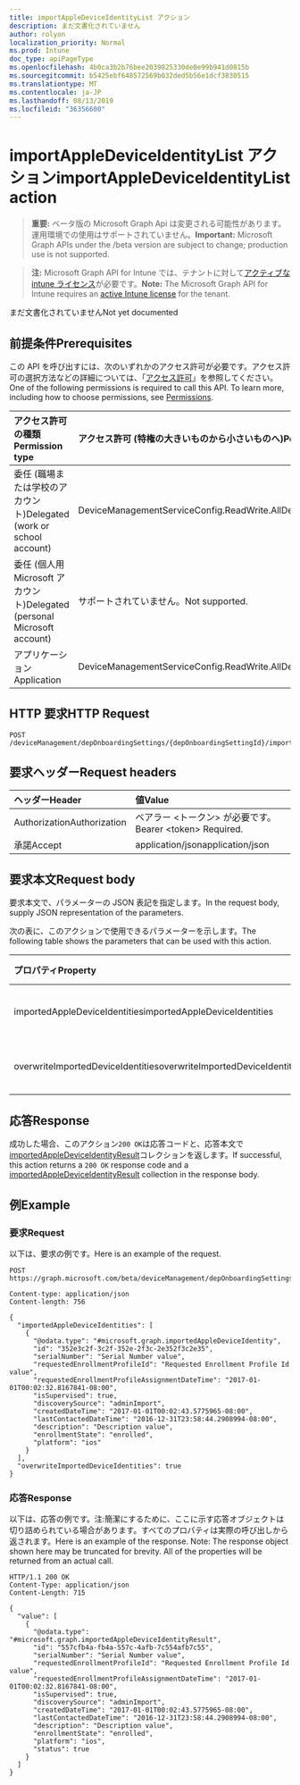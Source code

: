 ```yaml
---
title: importAppleDeviceIdentityList アクション
description: まだ文書化されていません
author: rolyon
localization_priority: Normal
ms.prod: Intune
doc_type: apiPageType
ms.openlocfilehash: 4b0ca3b2b76bee2039825330de0e99b941d0815b
ms.sourcegitcommit: b5425ebf648572569b032ded5b56e1dcf3830515
ms.translationtype: MT
ms.contentlocale: ja-JP
ms.lasthandoff: 08/13/2019
ms.locfileid: "36356600"
---
```

# <a name="importappledeviceidentitylist-action"></a><span data-ttu-id="95e33-103">importAppleDeviceIdentityList アクション</span><span class="sxs-lookup"><span data-stu-id="95e33-103">importAppleDeviceIdentityList action</span></span>

> <span data-ttu-id="95e33-104">**重要:** ベータ版の Microsoft Graph Api は変更される可能性があります。運用環境での使用はサポートされていません。</span><span class="sxs-lookup"><span data-stu-id="95e33-104">**Important:** Microsoft Graph APIs under the /beta version are subject to change; production use is not supported.</span></span>

> <span data-ttu-id="95e33-105">**注:** Microsoft Graph API for Intune では、テナントに対して[アクティブな intune ライセンス](https://go.microsoft.com/fwlink/?linkid=839381)が必要です。</span><span class="sxs-lookup"><span data-stu-id="95e33-105">**Note:** The Microsoft Graph API for Intune requires an [active Intune license](https://go.microsoft.com/fwlink/?linkid=839381) for the tenant.</span></span>

<span data-ttu-id="95e33-106">まだ文書化されていません</span><span class="sxs-lookup"><span data-stu-id="95e33-106">Not yet documented</span></span>

## <a name="prerequisites"></a><span data-ttu-id="95e33-107">前提条件</span><span class="sxs-lookup"><span data-stu-id="95e33-107">Prerequisites</span></span>
<span data-ttu-id="95e33-p101">この API を呼び出すには、次のいずれかのアクセス許可が必要です。アクセス許可の選択方法などの詳細については、「[アクセス許可](/graph/permissions-reference)」を参照してください。</span><span class="sxs-lookup"><span data-stu-id="95e33-p101">One of the following permissions is required to call this API. To learn more, including how to choose permissions, see [Permissions](/graph/permissions-reference).</span></span>

|<span data-ttu-id="95e33-110">アクセス許可の種類</span><span class="sxs-lookup"><span data-stu-id="95e33-110">Permission type</span></span>|<span data-ttu-id="95e33-111">アクセス許可 (特権の大きいものから小さいものへ)</span><span class="sxs-lookup"><span data-stu-id="95e33-111">Permissions (from most to least privileged)</span></span>|
|:---|:---|
|<span data-ttu-id="95e33-112">委任 (職場または学校のアカウント)</span><span class="sxs-lookup"><span data-stu-id="95e33-112">Delegated (work or school account)</span></span>|<span data-ttu-id="95e33-113">DeviceManagementServiceConfig.ReadWrite.All</span><span class="sxs-lookup"><span data-stu-id="95e33-113">DeviceManagementServiceConfig.ReadWrite.All</span></span>|
|<span data-ttu-id="95e33-114">委任 (個人用 Microsoft アカウント)</span><span class="sxs-lookup"><span data-stu-id="95e33-114">Delegated (personal Microsoft account)</span></span>|<span data-ttu-id="95e33-115">サポートされていません。</span><span class="sxs-lookup"><span data-stu-id="95e33-115">Not supported.</span></span>|
|<span data-ttu-id="95e33-116">アプリケーション</span><span class="sxs-lookup"><span data-stu-id="95e33-116">Application</span></span>|<span data-ttu-id="95e33-117">DeviceManagementServiceConfig.ReadWrite.All</span><span class="sxs-lookup"><span data-stu-id="95e33-117">DeviceManagementServiceConfig.ReadWrite.All</span></span>|

## <a name="http-request"></a><span data-ttu-id="95e33-118">HTTP 要求</span><span class="sxs-lookup"><span data-stu-id="95e33-118">HTTP Request</span></span>
<!-- {
  "blockType": "ignored"
}
-->
``` http
POST /deviceManagement/depOnboardingSettings/{depOnboardingSettingId}/importedAppleDeviceIdentities/importAppleDeviceIdentityList
```

## <a name="request-headers"></a><span data-ttu-id="95e33-119">要求ヘッダー</span><span class="sxs-lookup"><span data-stu-id="95e33-119">Request headers</span></span>
|<span data-ttu-id="95e33-120">ヘッダー</span><span class="sxs-lookup"><span data-stu-id="95e33-120">Header</span></span>|<span data-ttu-id="95e33-121">値</span><span class="sxs-lookup"><span data-stu-id="95e33-121">Value</span></span>|
|:---|:---|
|<span data-ttu-id="95e33-122">Authorization</span><span class="sxs-lookup"><span data-stu-id="95e33-122">Authorization</span></span>|<span data-ttu-id="95e33-123">ベアラー &lt;トークン&gt; が必要です。</span><span class="sxs-lookup"><span data-stu-id="95e33-123">Bearer &lt;token&gt; Required.</span></span>|
|<span data-ttu-id="95e33-124">承諾</span><span class="sxs-lookup"><span data-stu-id="95e33-124">Accept</span></span>|<span data-ttu-id="95e33-125">application/json</span><span class="sxs-lookup"><span data-stu-id="95e33-125">application/json</span></span>|

## <a name="request-body"></a><span data-ttu-id="95e33-126">要求本文</span><span class="sxs-lookup"><span data-stu-id="95e33-126">Request body</span></span>
<span data-ttu-id="95e33-127">要求本文で、パラメーターの JSON 表記を指定します。</span><span class="sxs-lookup"><span data-stu-id="95e33-127">In the request body, supply JSON representation of the parameters.</span></span>

<span data-ttu-id="95e33-128">次の表に、このアクションで使用できるパラメーターを示します。</span><span class="sxs-lookup"><span data-stu-id="95e33-128">The following table shows the parameters that can be used with this action.</span></span>

|<span data-ttu-id="95e33-129">プロパティ</span><span class="sxs-lookup"><span data-stu-id="95e33-129">Property</span></span>|<span data-ttu-id="95e33-130">型</span><span class="sxs-lookup"><span data-stu-id="95e33-130">Type</span></span>|<span data-ttu-id="95e33-131">説明</span><span class="sxs-lookup"><span data-stu-id="95e33-131">Description</span></span>|
|:---|:---|:---|
|<span data-ttu-id="95e33-132">importedAppleDeviceIdentities</span><span class="sxs-lookup"><span data-stu-id="95e33-132">importedAppleDeviceIdentities</span></span>|<span data-ttu-id="95e33-133">[importedAppleDeviceIdentity](../resources/intune-enrollment-importedappledeviceidentity.md)コレクション</span><span class="sxs-lookup"><span data-stu-id="95e33-133">[importedAppleDeviceIdentity](../resources/intune-enrollment-importedappledeviceidentity.md) collection</span></span>|<span data-ttu-id="95e33-134">まだ文書化されていません</span><span class="sxs-lookup"><span data-stu-id="95e33-134">Not yet documented</span></span>|
|<span data-ttu-id="95e33-135">overwriteImportedDeviceIdentities</span><span class="sxs-lookup"><span data-stu-id="95e33-135">overwriteImportedDeviceIdentities</span></span>|<span data-ttu-id="95e33-136">ブール型 (Boolean)</span><span class="sxs-lookup"><span data-stu-id="95e33-136">Boolean</span></span>|<span data-ttu-id="95e33-137">まだ文書化されていません</span><span class="sxs-lookup"><span data-stu-id="95e33-137">Not yet documented</span></span>|



## <a name="response"></a><span data-ttu-id="95e33-138">応答</span><span class="sxs-lookup"><span data-stu-id="95e33-138">Response</span></span>
<span data-ttu-id="95e33-139">成功した場合、このアクション`200 OK`は応答コードと、応答本文で[importedAppleDeviceIdentityResult](../resources/intune-enrollment-importedappledeviceidentityresult.md)コレクションを返します。</span><span class="sxs-lookup"><span data-stu-id="95e33-139">If successful, this action returns a `200 OK` response code and a [importedAppleDeviceIdentityResult](../resources/intune-enrollment-importedappledeviceidentityresult.md) collection in the response body.</span></span>

## <a name="example"></a><span data-ttu-id="95e33-140">例</span><span class="sxs-lookup"><span data-stu-id="95e33-140">Example</span></span>

### <a name="request"></a><span data-ttu-id="95e33-141">要求</span><span class="sxs-lookup"><span data-stu-id="95e33-141">Request</span></span>
<span data-ttu-id="95e33-142">以下は、要求の例です。</span><span class="sxs-lookup"><span data-stu-id="95e33-142">Here is an example of the request.</span></span>
``` http
POST https://graph.microsoft.com/beta/deviceManagement/depOnboardingSettings/{depOnboardingSettingId}/importedAppleDeviceIdentities/importAppleDeviceIdentityList

Content-type: application/json
Content-length: 756

{
  "importedAppleDeviceIdentities": [
    {
      "@odata.type": "#microsoft.graph.importedAppleDeviceIdentity",
      "id": "352e3c2f-3c2f-352e-2f3c-2e352f3c2e35",
      "serialNumber": "Serial Number value",
      "requestedEnrollmentProfileId": "Requested Enrollment Profile Id value",
      "requestedEnrollmentProfileAssignmentDateTime": "2017-01-01T00:02:32.8167841-08:00",
      "isSupervised": true,
      "discoverySource": "adminImport",
      "createdDateTime": "2017-01-01T00:02:43.5775965-08:00",
      "lastContactedDateTime": "2016-12-31T23:58:44.2908994-08:00",
      "description": "Description value",
      "enrollmentState": "enrolled",
      "platform": "ios"
    }
  ],
  "overwriteImportedDeviceIdentities": true
}
```

### <a name="response"></a><span data-ttu-id="95e33-143">応答</span><span class="sxs-lookup"><span data-stu-id="95e33-143">Response</span></span>
<span data-ttu-id="95e33-p102">以下は、応答の例です。注:簡潔にするために、ここに示す応答オブジェクトは切り詰められている場合があります。すべてのプロパティは実際の呼び出しから返されます。</span><span class="sxs-lookup"><span data-stu-id="95e33-p102">Here is an example of the response. Note: The response object shown here may be truncated for brevity. All of the properties will be returned from an actual call.</span></span>
``` http
HTTP/1.1 200 OK
Content-Type: application/json
Content-Length: 715

{
  "value": [
    {
      "@odata.type": "#microsoft.graph.importedAppleDeviceIdentityResult",
      "id": "557cfb4a-fb4a-557c-4afb-7c554afb7c55",
      "serialNumber": "Serial Number value",
      "requestedEnrollmentProfileId": "Requested Enrollment Profile Id value",
      "requestedEnrollmentProfileAssignmentDateTime": "2017-01-01T00:02:32.8167841-08:00",
      "isSupervised": true,
      "discoverySource": "adminImport",
      "createdDateTime": "2017-01-01T00:02:43.5775965-08:00",
      "lastContactedDateTime": "2016-12-31T23:58:44.2908994-08:00",
      "description": "Description value",
      "enrollmentState": "enrolled",
      "platform": "ios",
      "status": true
    }
  ]
}
```






